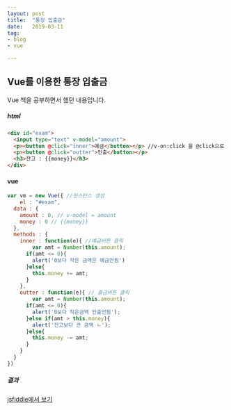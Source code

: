 ```yaml
---
layout: post
title:  "통장 입출금"
date:   2019-03-11
tag:
- blog
- vue

---
```


## Vue를 이용한 통장 입출금

Vue 책을 공부하면서 했던 내용입니다.


##### html
```html
<div id="exam">
  <input type="text" v-model="amount">
  <p><button @click="inner">예금</button></p> //v-on:click 을 @click으로 줄임
  <p><button @click="outter">인출</button></p>
  <h3>잔고 : {{money}}</h3>
</div>
```

#### vue
```js
var vm = new Vue({ //인스턴스 생성
	el : "#exam",
  data : {
  	amount : 0, // v-model = amount
    money : 0 // {{money}}
  },
  methods : {
  	inner : function(e){ //예금버튼 클릭
    	var amt = Number(this.amount);
      if(amt <= 0){
      	alert('0보다 작은 금액은 예금안됨')
      }else{
      	this.money += amt;
      }
    },
    outter : function(e){ // 출금버튼 클릭
    	var amt = Number(this.amount);
      if(amt <= 0){
      	alert('0보다 작은금액 인출안됨');
      }else if(amt > this.money){
      	alert('잔고보다 큰 금액 ㄴ');
      }else{
      	this.money -= amt;
      }
    }
  }
})
```



##### 결과

[jsfiddle에서 보기](https://jsfiddle.net/hyuckjin/6xobk0zs/)












